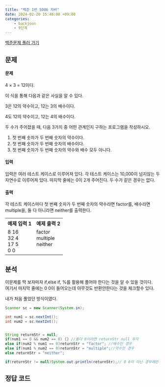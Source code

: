 ```yaml
---
title: "백준 1번 5086 자바"
date: 2024-02-20 15:48:00 +09:00
categories: 
    - backjoon
    - 9단계
---
```

[백준문제 풀러 가기](https://www.acmicpc.net/problem/5086)  
## 문제
#### 문제
4 × 3 = 12이다.  

이 식을 통해 다음과 같은 사실을 알 수 있다.  

3은 12의 약수이고, 12는 3의 배수이다.  

4도 12의 약수이고, 12는 4의 배수이다.  

두 수가 주어졌을 때, 다음 3가지 중 어떤 관계인지 구하는 프로그램을 작성하시오.  

1. 첫 번째 숫자가 두 번째 숫자의 약수이다.  
2. 첫 번째 숫자가 두 번째 숫자의 배수이다.  
3. 첫 번째 숫자가 두 번째 숫자의 약수와 배수 모두 아니다.   

#### 입력
입력은 여러 테스트 케이스로 이루어져 있다. 각 테스트 케이스는 10,000이 넘지않는 두 자연수로 이루어져 있다. 마지막 줄에는 0이 2개 주어진다. 두 수가 같은 경우는 없다.
#### 출력
각 테스트 케이스마다 첫 번째 숫자가 두 번째 숫자의 약수라면 factor를, 배수라면 multiple을, 둘 다 아니라면 neither를 출력한다.
<table>
    <tr>
        <th>예제 입력 1</th>
        <th>예제 출력 2</th>
    </tr>
    <tr>
        <td>
             8 16<br>    
            32  4<br>
            17  5<br>
             0  0
        </td>
        <td>
            factor<br>  
            multiple<br>  
            neither<br>
            　
        </td>
    </tr>
</table>

## 분석
이문제를 딱 보자마자 if,else if, %를 활용해 풀어야 한다는 것을 알 수 있을 것이다.  
여기서 마지막 줄에는 0 0이 들어오는데 아무것도 반환안한다는 것을 체크할수 있다.  
  
내가 처음 풀었던 방식이였다.
```java
Scanner sc = new Scanner(System.in);

int num1 = sc.nextInt();
int num2 = sc.nextInt();


String returnStr = null;
if(num1 == 0 && num2 == 0) {} //둘다 0이라면 returnStr null 유지 
else if(num2 % num1 == 0)returnStr = "factor"; //배수인 경우
else if(num1 % num2 == 0)returnStr = "multiple";//약수인 경우
else returnStr = "neither";

if(returnStr != null)System.out.println(returnStr);// 0 0이 아닌 경우에만 출력
```  

## 정답 코드



